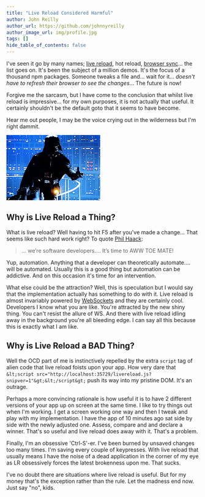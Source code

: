 ```yaml
---
title: "Live Reload Considered Harmful"
author: John Reilly
author_url: https://github.com/johnnyreilly
author_image_url: img/profile.jpg
tags: []
hide_table_of_contents: false
---
```

I've seen it go by many names; [live reload](<http://livereload.com/>), hot reload, [browser sync](<https://browsersync.io/>)... the list goes on. It's been the subject of a million demos. It's the focus of a thousand npm packages. Someone tweaks a file and... wait for it... *doesn't have to refresh their browser to see the changes*... The future is now!

 Forgive me the sarcasm, but I have come to the conclusion that whilst live reload is impressive... for my own purposes, it is not actually that useful. It certainly shouldn't be the default goto that it seems to have become.

Hear me out people, I may be the voice crying out in the wilderness but I'm right dammit.

![](../static/blog/2015-12-20-live-reload-considered-harmful/tumblr_mxjpcobvcg...6_r2_250-4abb938.gif)

## Why is Live Reload a Thing?

What is live reload? Well having to hit F5 after you've made a change... That seems like such hard work right? To quote [Phil Haack](<http://haacked.com/archive/2011/12/13/better-git-with-powershell.aspx/>):

> ... we’re software developers.... It’s time to AWW TOE MATE!

Yup, automation. Anything that a developer can theoretically automate.... will be automated. Usually this is a good thing but automation can be addictive. And on this occasion it's time for an intervention.

What else could be the attraction? Well, this is speculation but I would say that the implementation actually has something to do with it. Live reload is almost invariably powered by [WebSockets](<https://en.wikipedia.org/wiki/WebSocket>) and they are certainly cool. Developers I know what you are like. You're attracted by the new shiny thing. You can't resist the allure of WS. And there with live reload idling away in the background you're all bleeding edge. I can say all this because this is exactly what I am like.

## Why is Live Reload a BAD Thing?

Well the OCD part of me is instinctively repelled by the extra `script` tag of alien code that live reload foists upon your app. How very dare that `&lt;script src="http://localhost:35729/livereload.js?snipver=1"&gt;&lt;/script&gt;` push its way into my pristine DOM. It's an outrage.

Perhaps a more convincing rationale is how useful it is to have 2 different versions of your app up on screen at the same time. I like to try things out when I'm working. I get a screen working one way and then I tweak and play with my implementation. I have the app of 10 minutes ago sat side by side with the newly adjusted one. Assess, compare and and declare a winner. That's so useful and live reload does away with it. That's a problem.

Finally, I'm an obsessive 'Ctrl-S'-er. I've been burned by unsaved changes too many times. I'm saving every couple of keypresses. With live reload that usually means I have the noise of a dead application in the corner of my eye as LR obsessively forces the latest brokenness upon me. That sucks.

I've no doubt there are situations where live reload is useful. But for my money that's the exception rather than the rule. Let the madness end now. Just say "no", kids.


